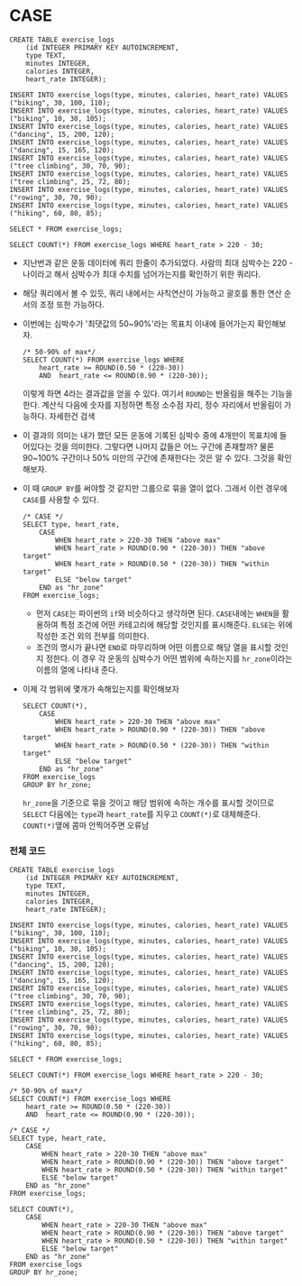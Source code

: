 # CASE

```sqlite
CREATE TABLE exercise_logs
    (id INTEGER PRIMARY KEY AUTOINCREMENT,
    type TEXT,
    minutes INTEGER, 
    calories INTEGER,
    heart_rate INTEGER);

INSERT INTO exercise_logs(type, minutes, calories, heart_rate) VALUES ("biking", 30, 100, 110);
INSERT INTO exercise_logs(type, minutes, calories, heart_rate) VALUES ("biking", 10, 30, 105);
INSERT INTO exercise_logs(type, minutes, calories, heart_rate) VALUES ("dancing", 15, 200, 120);
INSERT INTO exercise_logs(type, minutes, calories, heart_rate) VALUES ("dancing", 15, 165, 120);
INSERT INTO exercise_logs(type, minutes, calories, heart_rate) VALUES ("tree climbing", 30, 70, 90);
INSERT INTO exercise_logs(type, minutes, calories, heart_rate) VALUES ("tree climbing", 25, 72, 80);
INSERT INTO exercise_logs(type, minutes, calories, heart_rate) VALUES ("rowing", 30, 70, 90);
INSERT INTO exercise_logs(type, minutes, calories, heart_rate) VALUES ("hiking", 60, 80, 85);

SELECT * FROM exercise_logs;

SELECT COUNT(*) FROM exercise_logs WHERE heart_rate > 220 - 30;
```



- 지난번과 같은 운동 데이터에 쿼리 한줄이 추가되었다. 사람의 최대 심박수는 220 - 나이라고 해서 심박수가 최대 수치를 넘어가는지를 확인하기 위한 쿼리다. 
- 해당 쿼리에서 볼 수 있듯, 쿼리 내에서는 사칙연산이 가능하고 괄호를 통한 연산 순서의 조정 또한 가능하다.

- 이번에는 심박수가 '최댓값의 50~90%'라는 목표치 이내에 들어가는지 확인해보자.

  ```sqlite
  /* 50-90% of max*/
  SELECT COUNT(*) FROM exercise_logs WHERE
      heart_rate >= ROUND(0.50 * (220-30)) 
      AND  heart_rate <= ROUND(0.90 * (220-30));
  ```

  이렇게 하면 4라는 결과값을 얻을 수 있다. 여기서 `ROUND`는 반올림을 해주는 기능을 한다. 계산식 다음에 숫자를 지정하면 특정 소수점 자리, 정수 자리에서 반올림이 가능하다. 자세한건 검색

- 이 결과의 의미는 내가 했던 모든 운동에 기록된 심박수 중에 4개만이 목표치에 들어있다는 것을 의미한다. 그렇다면 나머지 값들은 어느 구간에 존재할까? 물론 90~100% 구간이나 50% 미만의 구간에 존재한다는 것은 알 수 있다. 그것을 확인해보자.

- 이 때 `GROUP BY`를 써야할 것 같지만 그룹으로 묶을 열이 없다. 그래서 이런 경우에 `CASE`를 사용할 수 있다.

  ```sqlite
  /* CASE */
  SELECT type, heart_rate,
      CASE 
          WHEN heart_rate > 220-30 THEN "above max"
          WHEN heart_rate > ROUND(0.90 * (220-30)) THEN "above target"
          WHEN heart_rate > ROUND(0.50 * (220-30)) THEN "within target"
          ELSE "below target"
      END as "hr_zone"
  FROM exercise_logs;
  ```

  - 먼저 `CASE`는 파이썬의 `if`와 비슷하다고 생각하면 된다. `CASE`내에는 `WHEN`을 활용하여 특정 조건에 어떤 카테고리에 해당할 것인지를 표시해준다. `ELSE`는 위에 작성한 조건 외의 전부를 의미한다.
  - 조건의 명시가 끝나면 `END`로 마무리하며 어떤 이름으로 해당 열을 표시할 것인지 정한다. 이 경우 각 운동의 심박수가 어떤 범위에 속하는지를 `hr_zone`이라는 이름의 열에 나타내 준다.

- 이제 각 범위에 몇개가 속해있는지를 확인해보자

  ```sqlite
  SELECT COUNT(*),
      CASE 
          WHEN heart_rate > 220-30 THEN "above max"
          WHEN heart_rate > ROUND(0.90 * (220-30)) THEN "above target"
          WHEN heart_rate > ROUND(0.50 * (220-30)) THEN "within target"
          ELSE "below target"
      END as "hr_zone"
  FROM exercise_logs
  GROUP BY hr_zone;
  ```

  `hr_zone`을 기준으로 묶을 것이고 해당 범위에 속하는 개수를 표시할 것이므로 `SELECT` 다음에는 `type`과 `heart_rate`를 지우고 `COUNT(*)`로 대체해준다. `COUNT(*)`옆에 콤마 안찍어주면 오류남







### 전체 코드

```sqlite
CREATE TABLE exercise_logs
    (id INTEGER PRIMARY KEY AUTOINCREMENT,
    type TEXT,
    minutes INTEGER, 
    calories INTEGER,
    heart_rate INTEGER);

INSERT INTO exercise_logs(type, minutes, calories, heart_rate) VALUES ("biking", 30, 100, 110);
INSERT INTO exercise_logs(type, minutes, calories, heart_rate) VALUES ("biking", 10, 30, 105);
INSERT INTO exercise_logs(type, minutes, calories, heart_rate) VALUES ("dancing", 15, 200, 120);
INSERT INTO exercise_logs(type, minutes, calories, heart_rate) VALUES ("dancing", 15, 165, 120);
INSERT INTO exercise_logs(type, minutes, calories, heart_rate) VALUES ("tree climbing", 30, 70, 90);
INSERT INTO exercise_logs(type, minutes, calories, heart_rate) VALUES ("tree climbing", 25, 72, 80);
INSERT INTO exercise_logs(type, minutes, calories, heart_rate) VALUES ("rowing", 30, 70, 90);
INSERT INTO exercise_logs(type, minutes, calories, heart_rate) VALUES ("hiking", 60, 80, 85);

SELECT * FROM exercise_logs;

SELECT COUNT(*) FROM exercise_logs WHERE heart_rate > 220 - 30;

/* 50-90% of max*/
SELECT COUNT(*) FROM exercise_logs WHERE
    heart_rate >= ROUND(0.50 * (220-30)) 
    AND  heart_rate <= ROUND(0.90 * (220-30));
    
/* CASE */
SELECT type, heart_rate,
    CASE 
        WHEN heart_rate > 220-30 THEN "above max"
        WHEN heart_rate > ROUND(0.90 * (220-30)) THEN "above target"
        WHEN heart_rate > ROUND(0.50 * (220-30)) THEN "within target"
        ELSE "below target"
    END as "hr_zone"
FROM exercise_logs;

SELECT COUNT(*),
    CASE 
        WHEN heart_rate > 220-30 THEN "above max"
        WHEN heart_rate > ROUND(0.90 * (220-30)) THEN "above target"
        WHEN heart_rate > ROUND(0.50 * (220-30)) THEN "within target"
        ELSE "below target"
    END as "hr_zone"
FROM exercise_logs
GROUP BY hr_zone;
```

